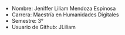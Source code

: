 - Nombre: Jeniffer Liliam Mendoza Espinosa
- Carrera: Maestría en Humanidades Digitales
- Semestre: 3°
- Usuario de Github: JLiliam